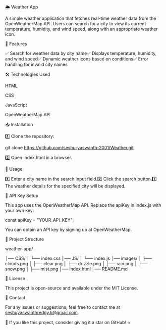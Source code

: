 🌦️ Weather App

A simple weather application that fetches real-time weather data from the OpenWeatherMap API. Users can search for a city to view its current temperature, humidity, and wind speed, along with an appropriate weather icon.

🚀 Features

✅ Search for weather data by city name✅ Displays temperature, humidity, and wind speed✅ Dynamic weather icons based on conditions✅ Error handling for invalid city names

🛠️ Technologies Used

HTML

CSS

JavaScript

OpenWeatherMap API

📥 Installation

1️⃣ Clone the repository:

git clone https://github.com/seshu-yaswanth-2001/Weather.git

2️⃣ Open index.html in a browser.

📌 Usage

1️⃣ Enter a city name in the search input field.2️⃣ Click the search button.3️⃣ The weather details for the specified city will be displayed.

🔑 API Key Setup

This app uses the OpenWeatherMap API. Replace the apiKey in index.js with your own key:

const apiKey = "YOUR_API_KEY";

You can obtain an API key by signing up at OpenWeatherMap.

📂 Project Structure

weather-app/

│── CSS/
│   └── index.css
│── JS/
│   └── index.js
│── images/
│   ├── clouds.png
│   ├── clear.png
│   ├── drizzle.png
│   ├── rain.png
│   ├── snow.png
│   ├── mist.png
│── index.html
│── README.md

📜 License

This project is open-source and available under the MIT License.

📧 Contact

For any issues or suggestions, feel free to contact me at seshuyaswanthreddy.k@gmail.com.

🌟 If you like this project, consider giving it a star on GitHub! ⭐


